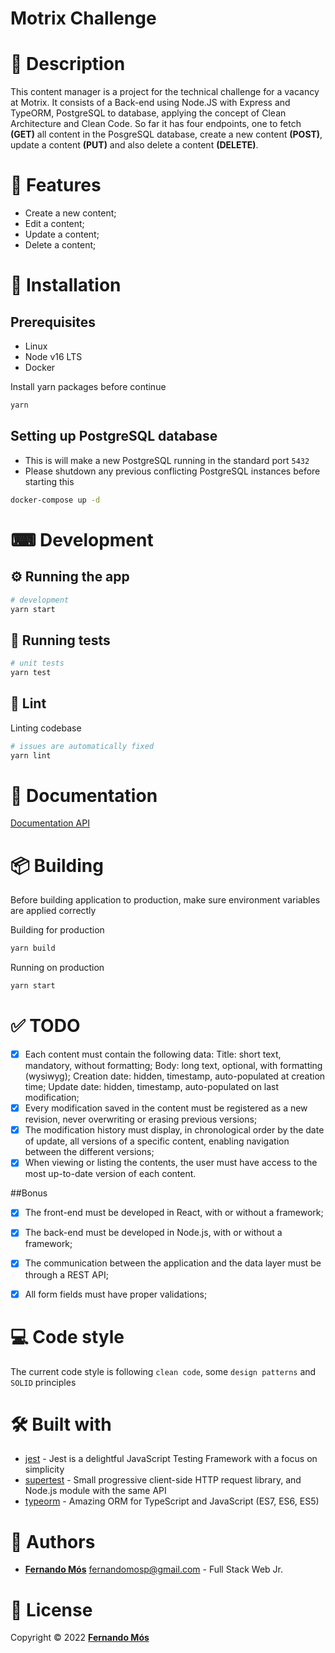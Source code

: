 # Motrix Challenge

# 📝 Description

This content manager is a project for the technical challenge for a vacancy at Motrix.
It consists of a Back-end using Node.JS with Express and TypeORM, PostgreSQL to database, applying the concept of Clean Architecture and Clean Code.
So far it has four endpoints, one to fetch <strong>(GET)</strong> all content in the PosgreSQL database, create a new content <strong>(POST)</strong>, update a content <strong>(PUT)</strong> and also delete a content <strong>(DELETE)</strong>.

# 🎉 Features

- Create a new content;
- Edit a content;
- Update a content;
- Delete a content;

# 🧰 Installation

## Prerequisites

- Linux
- Node v16 LTS
- Docker

Install yarn packages before continue

```bash
yarn 
```

## Setting up PostgreSQL database

- This is will make a new PostgreSQL running in the standard port `5432`
- Please shutdown any previous conflicting PostgreSQL instances before starting
  this

```bash
docker-compose up -d
```
# ⌨ Development

## ⚙ Running the app

```bash
# development
yarn start
```

## 🧪 Running tests

```bash
# unit tests
yarn test
```
## 📏 Lint

Linting codebase

```bash
# issues are automatically fixed
yarn lint
```
# 📖 Documentation
[Documentation API](https://documenter.getpostman.com/view/20873741/VUxPt6mD)
# 📦 Building

Before building application to production, make sure environment variables are
applied correctly

Building for production

```bash
yarn build
```

Running on production

```bash
yarn start
```

# ✅ TODO

- [x] Each content must contain the following data:
Title: short text, mandatory, without formatting;
Body: long text, optional, with formatting (wysiwyg);
Creation date: hidden, timestamp, auto-populated at creation time;
Update date: hidden, timestamp, auto-populated on last modification;
- [x]  Every modification saved in the content must be registered as a new revision, never overwriting or erasing previous versions;
- [x] The modification history must display, in chronological order by the date of update, all versions of a specific content, enabling navigation between the different versions;
- [x] When viewing or listing the contents, the user must have access to the most up-to-date version of each content.

##Bonus

- [x] The front-end must be developed in React, with or without a framework;
- [x] The back-end must be developed in Node.js, with or without a framework;
- [x] The communication between the application and the data layer must be through a REST API;
- [x] All form fields must have proper validations;


# 💻 Code style

The current code style is following `clean code`, some `design patterns` and
`SOLID` principles

# 🛠 Built with

- [jest](https://jestjs.io) - Jest is a delightful JavaScript Testing Framework
  with a focus on simplicity
- [supertest](https://visionmedia.github.io/superagent) - Small progressive
  client-side HTTP request library, and Node.js module with the same API
- [typeorm](https://typeorm.io) - Amazing ORM for TypeScript and JavaScript
  (ES7, ES6, ES5)

# 👷 Authors

- [**Fernando Mós**](https://github.com/FernandoMos92) fernandomosp@gmail.com -
  Full Stack Web Jr.

# 📝 License

Copyright © 2022 [**Fernando Mós**](https://github.com/FernandoMos92)
